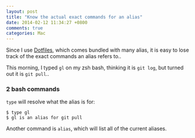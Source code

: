```yaml
---
layout: post
title: "Know the actual exact commands for an alias"
date: 2014-02-12 11:34:27 +0800
comments: true
categories: Mac
---
```


Since I use [Dotfiles](http://samwize.com/2014/01/12/getting-started-with-dotfiles/), which comes bundled with many alias, it is easy to lose track of the exact commands an alias refers to..

This morning, I typed `gl` on my zsh bash, thinking it is `git log`, but turned out it is `git pull`..

<!-- more -->

### 2 bash commands

`type` will resolve what the alias is for:

    $ type gl
    $ gl is an alias for git pull

Another command is `alias`, which will list all of the current aliases.
